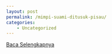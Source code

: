 ```yaml
---
layout: post
permalink: /mimpi-suami-ditusuk-pisau/
categories:
    - Uncategorized
---
```


[Baca Selengkapnya](/07)